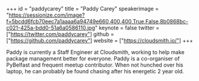 ﻿+++
id = "paddycarey"
title = "Paddy Carey"
speakerimage = "https://sessionize.com/image?f=5bcdd6fcb70eec7a1aaaa6a94749e660,400,400,True,False,8b0868bc-c021-425a-bdd0-51a6a0586110.jpg"
keynote = false
twitter = ["https://twitter.com/paddycarey"]
github = ["https://github.com/paddycarey"]
website = ["https://cloudsmith.io/"]
+++

Paddy is currently a Staff Engineer at Cloudsmith, working to help make package management better for everyone. Paddy is a co-organiser of PyBelfast and frequent meetup contributor. When not hunched over his laptop, he can probably be found chasing after his energetic 2 year old.

